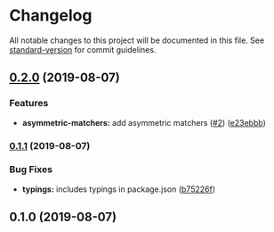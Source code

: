 # Changelog

All notable changes to this project will be documented in this file. See [standard-version](https://github.com/conventional-changelog/standard-version) for commit guidelines.

## [0.2.0](https://github.com/dirkluijk/observable-matchers/compare/v0.1.1...v0.2.0) (2019-08-07)


### Features

* **asymmetric-matchers:** add asymmetric matchers ([#2](https://github.com/dirkluijk/observable-matchers/issues/2)) ([e23ebbb](https://github.com/dirkluijk/observable-matchers/commit/e23ebbb))

### [0.1.1](https://github.com/dirkluijk/observable-matchers/compare/v0.1.0...v0.1.1) (2019-08-07)


### Bug Fixes

* **typings:** includes typings in package.json ([b75226f](https://github.com/dirkluijk/observable-matchers/commit/b75226f))

## 0.1.0 (2019-08-07)
